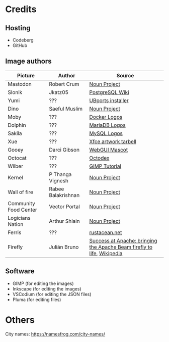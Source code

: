 # Credits

## Hosting

- Codeberg
- GitHub

## Image authors

| Picture | Author | Source |
| --- | --- | --- |
| Mastodon | Robert Crum | [Noun Project](https://thenounproject.com/icon/mammoth-3220/) |
| Slonik | 	Jkatz05 | [PostgreSQL Wiki](https://wiki.postgresql.org/wiki/File:PostgreSQL_Logo.1_Color_Black.png) |
| Yumi | ??? | [UBports installer](https://github.com/ubports/ubports-installer/blob/master/build/icons/icon.png) |
| Dino | Saeful Muslim | [Noun Project](https://thenounproject.com/icon/dino-1556980/) |
| Moby | ??? | [Docker Logos](https://www.docker.com/company/newsroom/media-resources/) |
| Dolphin | ??? | [MariaDB Logos](https://mariadb.com/about-us/logos/) |
| Sakila | ??? | [MySQL Logos](https://www.mysql.com/about/legal/logos.html) |
| Xue | ??? | [Xfce artwork tarbell](https://www.xfce.org/download) |
| Gooey | Darci Gibson | [WebGUI Mascot](https://www.webgui.org/mascot/gooey) |
| Octocat | ??? | [Octodex](https://octodex.github.com/original/) |
| Wilber | ??? | [GIMP Tutorial](https://docs.gimp.org/en/gimp-first-steps.html) |
| Kernel | P Thanga Vignesh | [Noun Project](https://thenounproject.com/icon/major-general-933186/) |
| Wall of fire | Rabee Balakrishnan | [Noun Project](https://thenounproject.com/icon/firewall-110043/) |
| Community Food Center | Vector Portal | [Noun Project](https://thenounproject.com/icon/city-hall-4431733/) |
| Logicians Nation | Arthur Shlain | [Noun Project](https://thenounproject.com/icon/logic-718608/)
| Ferris | ??? | [rustacean.net](https://rustacean.net/) |
| Firefly | Julián Bruno | [Success at Apache: bringing the Apache Beam firefly to life](https://news.apache.org/foundation/entry/success-at-apache-bringing-the), [Wikipedia](https://en.wikipedia.org/wiki/File:Apache_Beam_firefly_mascot.svg) |

## Software

- GIMP (for editing the images)
- Inkscape (for editing the images)
- VSCodium (for editing the JSON files)
- Pluma (for editing files)

# Others

City names: https://namesfrog.com/city-names/

